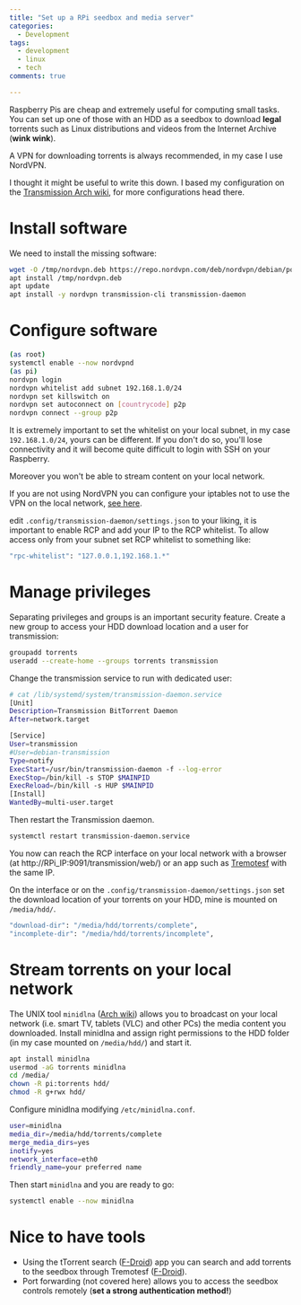 ```yaml
---
title: "Set up a RPi seedbox and media server"
categories:
  - Development
tags:
  - development
  - linux
  - tech
comments: true

---
```



Raspberry Pis are cheap and extremely useful for computing small tasks.
You can set up one of those with an HDD as a seedbox to download **legal** torrents such as Linux distributions and videos from the Internet Archive (**wink wink**).

A VPN for downloading torrents is always recommended, in my case I use NordVPN.

I thought it might be useful to write this down.
I based my configuration on the [Transmission Arch wiki](https://wiki.archlinux.org/index.php/Transmission), for more configurations head there.


# Install software
We need to install the missing software:

```bash
wget -O /tmp/nordvpn.deb https://repo.nordvpn.com/deb/nordvpn/debian/pool/main/nordvpn-release_1.0.0_all.deb
apt install /tmp/nordvpn.deb
apt update
apt install -y nordvpn transmission-cli transmission-daemon
```

# Configure software

```bash
(as root)
systemctl enable --now nordvpnd
(as pi)
nordvpn login
nordvpn whitelist add subnet 192.168.1.0/24
nordvpn set killswitch on
nordvpn set autoconnect on [countrycode] p2p
nordvpn connect --group p2p
```
It is extremely important to set the whitelist on your local subnet, in my case ```192.168.1.0/24```, yours can be different.
If you don't do so, you'll lose connectivity and it will become quite difficult to login with SSH on your Raspberry.

Moreover you won't be able to stream content on your local network.

If you are not using NordVPN you can configure your iptables not to use the VPN on the local network, [see here](https://openvpn.net/community-resources/how-to/#redirect).


edit ```.config/transmission-daemon/settings.json``` to your liking, it is important to enable RCP and add your IP to the RCP whitelist.
To allow access only from your subnet set RCP whitelist to something like:

```bash
"rpc-whitelist": "127.0.0.1,192.168.1.*"
```


# Manage privileges

Separating privileges and groups is an important security feature.
Create a new group to access your HDD download location and a user for transmission:

```bash
groupadd torrents
useradd --create-home --groups torrents transmission
```
Change the transmission service to run with dedicated user:

```bash
# cat /lib/systemd/system/transmission-daemon.service
[Unit]
Description=Transmission BitTorrent Daemon
After=network.target

[Service]
User=transmission
#User=debian-transmission
Type=notify
ExecStart=/usr/bin/transmission-daemon -f --log-error
ExecStop=/bin/kill -s STOP $MAINPID
ExecReload=/bin/kill -s HUP $MAINPID
[Install]
WantedBy=multi-user.target   

```

Then restart the Transmission daemon.
```bash
systemctl restart transmission-daemon.service
```

You now can reach the RCP interface on your local network with a browser (at http://RPi_IP:9091/transmission/web/) or an app such as [Tremotesf](https://f-droid.org/en/packages/org.equeim.tremotesf/) with the same IP.

On the interface or on the ```.config/transmission-daemon/settings.json``` set the download location of your torrents on your HDD, mine is mounted on ```/media/hdd/```.

```bash
"download-dir": "/media/hdd/torrents/complete",
"incomplete-dir": "/media/hdd/torrents/incomplete",   
```

# Stream torrents on your local network
The UNIX tool ```minidlna``` ([Arch wiki](https://wiki.archlinux.org/index.php/ReadyMedia)) allows you to broadcast on your local network (i.e. smart TV, tablets (VLC) and other PCs) the media content you downloaded.
Install minidlna and assign right permissions to the HDD folder (in my case mounted on ```/media/hdd/```) and start it.

```bash
apt install minidlna
usermod -aG torrents minidlna
cd /media/
chown -R pi:torrents hdd/
chmod -R g+rwx hdd/
```

Configure minidlna modifying ```/etc/minidlna.conf```.

```bash
user=minidlna
media_dir=/media/hdd/torrents/complete
merge_media_dirs=yes
inotify=yes
network_interface=eth0
friendly_name=your preferred name
```
Then start ```minidlna``` and you are ready to go:

```bash
systemctl enable --now minidlna
```

# Nice to have tools

* Using the tTorrent search ([F-Droid](https://f-droid.org/en/packages/hu.tagsoft.ttorrent.search/)) app you can search and add torrents to the seedbox through Tremotesf ([F-Droid](https://f-droid.org/en/packages/org.equeim.tremotesf/)).
* Port forwarding (not covered here) allows you to access the seedbox controls remotely (**set a strong authentication method!**)
